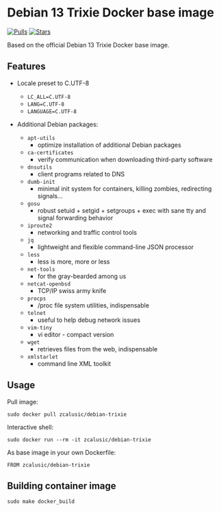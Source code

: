 # Debian 13 Trixie Docker base image

[![Pulls](https://img.shields.io/docker/pulls/zcalusic/debian-trixie.svg)](https://hub.docker.com/r/zcalusic/debian-trixie/)
[![Stars](https://img.shields.io/docker/stars/zcalusic/debian-trixie.svg)](https://hub.docker.com/r/zcalusic/debian-trixie/)

Based on the official Debian 13 Trixie Docker base image.

## Features

* Locale preset to C.UTF-8
  * `LC_ALL=C.UTF-8`
  * `LANG=C.UTF-8`
  * `LANGUAGE=C.UTF-8`

* Additional Debian packages:
  * `apt-utils`
    * optimize installation of additional Debian packages
  * `ca-certificates`
    * verify communication when downloading third-party software
  * `dnsutils`
    * client programs related to DNS
  * `dumb-init`
    * minimal init system for containers, killing zombies, redirecting signals...
  * `gosu`
    * robust setuid + setgid + setgroups + exec with sane tty and signal forwarding behavior
  * `iproute2`
    * networking and traffic control tools
  * `jq`
    * lightweight and flexible command-line JSON processor
  * `less`
    * less is more, more or less
  * `net-tools`
    * for the gray-bearded among us
  * `netcat-openbsd`
    * TCP/IP swiss army knife
  * `procps`
    * /proc file system utilities, indispensable
  * `telnet`
    * useful to help debug network issues
  * `vim-tiny`
    * vi editor - compact version
  * `wget`
    * retrieves files from the web, indispensable
  * `xmlstarlet`
    * command line XML toolkit

## Usage

Pull image:

```
sudo docker pull zcalusic/debian-trixie
```

Interactive shell:

```
sudo docker run --rm -it zcalusic/debian-trixie
```

As base image in your own Dockerfile:

```
FROM zcalusic/debian-trixie
```

## Building container image

```
sudo make docker_build
```
